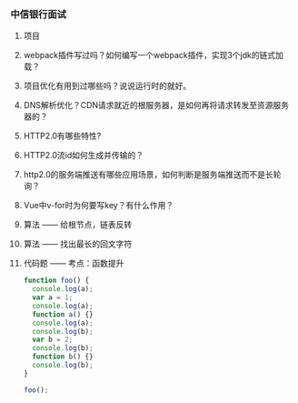 ### 中信银行面试

1. 项目

2. webpack插件写过吗？如何编写一个webpack插件，实现3个jdk的链式加载？

3. 项目优化有用到过哪些吗？说说运行时的就好。

4. DNS解析优化？CDN请求就近的根服务器，是如何再将请求转发至资源服务器的？

5. HTTP2.0有哪些特性?

6. HTTP2.0流id如何生成并传输的？

7. http2.0的服务端推送有哪些应用场景，如何判断是服务端推送而不是长轮询？

8. Vue中v-for时为何要写key？有什么作用？

9. 算法 —— 给根节点，链表反转

10. 算法 —— 找出最长的回文字符

11. 代码题 —— 考点：函数提升

    ```js
    function foo() {
      console.log(a);
      var a = 1;
      console.log(a);
      function a() {}
      console.log(a);
      console.log(b);
      var b = 2;
      console.log(b);
      function b() {}
      console.log(b);
    }
    
    foo();
    ```

    
